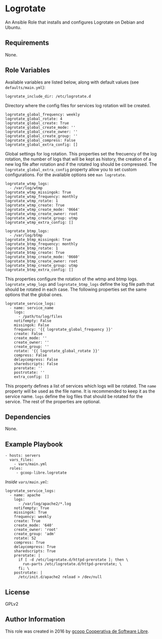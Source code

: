 Logrotate
=========

An Ansible Role that installs and configures Logrotate on Debian and Ubuntu.

Requirements
------------

None.

Role Variables
--------------

Available variables are listed below, along with default values (see `defaults/main.yml`):

    logrotate_include_dir: /etc/logrotate.d

Directory where the config files for services log rotation will be created.

    logrotate_global_frequency: weekly
    logrotate_global_rotate: 4
    logrotate_global_create: True
    logrotate_global_create_mode: ''
    logrotate_global_create_owner: ''
    logrotate_global_create_group: ''
    logrotate_global_compress: False
    logrotate_global_extra_config: []

Global settings for log rotation. This properties set the frecuency of the log rotation, the number of logs that will be kept as history, the creation of a new log file after rotation and if the rotated log should be compressed. The `logrotate_global_extra_config` property allow you to set custom configurations. For the available options see `man logrotate`.

    logrotate_wtmp_logs:
      - /var/log/wtmp
    logrotate_wtmp_missingok: True
    logrotate_wtmp_frequency: monthly
    logrotate_wtmp_rotate: 1
    logrotate_wtmp_create: True
    logrotate_wtmp_create_mode: '0664'
    logrotate_wtmp_create_owner: root
    logrotate_wtmp_create_group: utmp
    logrotate_wtmp_extra_config: []

    logrotate_btmp_logs:
      - /var/log/btmp
    logrotate_btmp_missingok: True
    logrotate_btmp_frequency: monthly
    logrotate_btmp_rotate: 1
    logrotate_btmp_create: True
    logrotate_btmp_create_mode: '0660'
    logrotate_btmp_create_owner: root
    logrotate_btmp_create_group: utmp
    logrotate_btmp_extra_config: []

This properties configure the rotation of the wtmp and btmp logs. `logrotate_wtmp_logs` and `logrotate_btmp_logs` define the log file path that should be rotated in each case. The following properties set the same options that the global ones.

    logrotate_service_logs:
      - name: service_name
        logs:
          - /path/to/log/files
        notifempty: False
        missingok: False
        frequency: '{{ logrotate_global_frequency }}'
        create: False
        create_mode: ''
        create_owner: ''
        create_group: ''
        rotate: '{{ logrotate_global_rotate }}'
        compress: False
        delaycompress: False
        sharedscripts: False
        prerotate: ''
        postrotate: ''
        extra_config: []

This property defines a list of services which logs will be rotated. The `name` property will be used as the file name. It is recommended to keep it as the service name. `logs` define the log files that should be rotated for the service. The rest of the properties are optional.

Dependencies
------------

None.

Example Playbook
----------------

    - hosts: servers
      vars_files:
        - vars/main.yml
      roles:
         - gcoop-libre.logrotate

*Inside `vars/main.yml`*:

    logrotate_service_logs:
      - name: apache
        logs:
          - /var/log/apache2/*.log
        notifempty: True
        missingok: True
        frequency: weekly
        create: True
        create_mode: '640'
        create_owner: 'root'
        create_group: 'adm'
        rotate: 52
        compress: True
        delaycompress: True
        sharedscripts: True
        prerotate: |
          if [ -d /etc/logrotate.d/httpd-prerotate ]; then \
            run-parts /etc/logrotate.d/httpd-prerotate; \
          fi; \
        postrotate: |
          /etc/init.d/apache2 reload > /dev/null

License
-------

GPLv2

Author Information
------------------

This role was created in 2016 by [gcoop Cooperativa de Software Libre](http://gcoop.coop).
